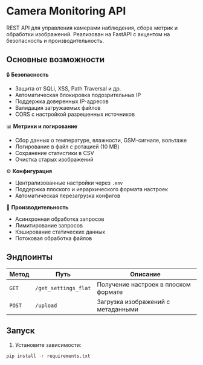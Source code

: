 # Camera Monitoring API

REST API для управления камерами наблюдения, сбора метрик и обработки изображений. Реализован на FastAPI с акцентом на безопасность и производительность.

## Основные возможности

🔒 **Безопасность**  
- Защита от SQLi, XSS, Path Traversal и др.  
- Автоматическая блокировка подозрительных IP  
- Поддержка доверенных IP-адресов  
- Валидация загружаемых файлов  
- CORS с настройкой разрешенных источников

📊 **Метрики и логирование**  
- Сбор данных о температуре, влажности, GSM-сигнале, вольтаже
- Логирование в файл с ротацией (10 MB)  
- Сохранение статистики в CSV  
- Очистка старых изображений  

⚙️ **Конфигурация**  
- Централизованные настройки через `.env`
- Поддержка плоского и иерархического формата настроек  
- Автоматическая перезагрузка конфигов  

🚀 **Производительность**  
- Асинхронная обработка запросов  
- Лимитирование запросов
- Кэширование статических данных  
- Потоковая обработка файлов  

## Эндпоинты

| Метод | Путь | Описание |
|-------|------|-----------|
| `GET` | `/get_settings_flat` | Получение настроек в плоском формате |
| `POST` | `/upload` | Загрузка изображений с метаданными |

## Запуск

1. Установите зависимости:
```bash
pip install -r requirements.txt